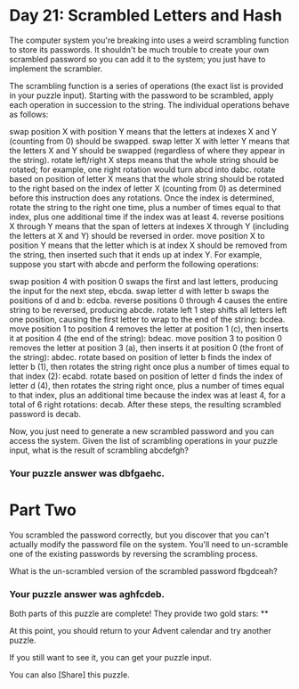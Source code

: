 #  Day 21: Scrambled Letters and Hash 
The computer system you're breaking into uses a weird scrambling function to store its passwords. It shouldn't be much trouble to create your own scrambled password so you can add it to the system; you just have to implement the scrambler.

The scrambling function is a series of operations (the exact list is provided in your puzzle input). Starting with the password to be scrambled, apply each operation in succession to the string. The individual operations behave as follows:

swap position X with position Y means that the letters at indexes X and Y (counting from 0) should be swapped.
swap letter X with letter Y means that the letters X and Y should be swapped (regardless of where they appear in the string).
rotate left/right X steps means that the whole string should be rotated; for example, one right rotation would turn abcd into dabc.
rotate based on position of letter X means that the whole string should be rotated to the right based on the index of letter X (counting from 0) as determined before this instruction does any rotations. Once the index is determined, rotate the string to the right one time, plus a number of times equal to that index, plus one additional time if the index was at least 4.
reverse positions X through Y means that the span of letters at indexes X through Y (including the letters at X and Y) should be reversed in order.
move position X to position Y means that the letter which is at index X should be removed from the string, then inserted such that it ends up at index Y.
For example, suppose you start with abcde and perform the following operations:

swap position 4 with position 0 swaps the first and last letters, producing the input for the next step, ebcda.
swap letter d with letter b swaps the positions of d and b: edcba.
reverse positions 0 through 4 causes the entire string to be reversed, producing abcde.
rotate left 1 step shifts all letters left one position, causing the first letter to wrap to the end of the string: bcdea.
move position 1 to position 4 removes the letter at position 1 (c), then inserts it at position 4 (the end of the string): bdeac.
move position 3 to position 0 removes the letter at position 3 (a), then inserts it at position 0 (the front of the string): abdec.
rotate based on position of letter b finds the index of letter b (1), then rotates the string right once plus a number of times equal to that index (2): ecabd.
rotate based on position of letter d finds the index of letter d (4), then rotates the string right once, plus a number of times equal to that index, plus an additional time because the index was at least 4, for a total of 6 right rotations: decab.
After these steps, the resulting scrambled password is decab.

Now, you just need to generate a new scrambled password and you can access the system. Given the list of scrambling operations in your puzzle input, what is the result of scrambling abcdefgh?

### Your puzzle answer was dbfgaehc.

#  Part Two 
You scrambled the password correctly, but you discover that you can't actually modify the password file on the system. You'll need to un-scramble one of the existing passwords by reversing the scrambling process.

What is the un-scrambled version of the scrambled password fbgdceah?

### Your puzzle answer was aghfcdeb.

Both parts of this puzzle are complete! They provide two gold stars: **

At this point, you should return to your Advent calendar and try another puzzle.

If you still want to see it, you can get your puzzle input.

You can also [Share] this puzzle.